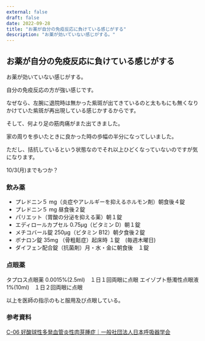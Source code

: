 ```yaml
---
external: false
draft: false
date: 2022-09-28
title: "お薬が自分の免疫反応に負けている感じがする"
description: "お薬が効いていない感じがする。"
---
```


## お薬が自分の免疫反応に負けている感じがする

お薬が効いていない感じがする。

自分の免疫反応の方が強い感じです。

なぜなら、左腕に退院時は無かった紫斑が出てきているのと太ももにも無くなりかけていた紫斑が再出現している感じかするからです。

そして、何より足の筋肉痛がまた出てきました。

家の周りを歩いたときに良かった時の歩幅の半分になってしいました。

ただし、拮抗しているという状態なのでそれ以上ひどくなっていないのですが気になります。

10/3(月)までもつか？

### 飲み薬

- プレドニン５ mg（炎症やアレルギーを抑えるホルモン剤）朝食後４錠
- プレドニン５ mg 昼食後２錠
- パリエット（胃酸の分泌を抑える薬）朝１錠
- エディロールカプセル 0.75μg（ビタミン D）朝１錠
- メチコバール錠 250μg（ビタミン B12）朝夕食後２錠
- ボナロン錠 35mg （骨粗鬆症）起床時 １錠　(毎週木曜日)
- ダイフェン配合錠（抗菌剤）月・水・金に朝食後　１錠

### 点眼薬

タプロス点眼薬 0.0015%(2.5ml)　１日１回両眼に点眼
エイゾプト懸濁性点眼液 1%(10ml)　１日２回両眼に点眼

以上を医師の指示のもと服用及び点眼している。

### 参考資料

[C-06 好酸球性多発血管炎性肉芽腫症｜一般社団法人日本呼吸器学会](https://www.jrs.or.jp/citizen/disease/c/c-06.html)
